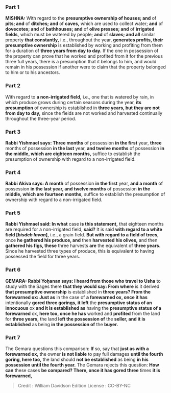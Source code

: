 
### Part 1
<strong>MISHNA:</strong> With regard to the <b>presumptive ownership of houses; and</b> of <b>pits; and</b> of <b>ditches; and</b> of <b>caves,</b> which are used to collect water; <b>and</b> of <b>dovecotes; and</b> of <b>bathhouses; and</b> of <b>olive presses; and</b> of <b>irrigated fields,</b> which must be watered by people; <b>and</b> of <b>slaves; and all</b> similar property <b>that constantly,</b> i.e., throughout the year, <b>generates profits, their presumptive ownership</b> is established by working and profiting from them for a duration of <b>three years from day to day.</b> If the one in possession of the property can prove that he worked and profited from it for the previous three full years, there is a presumption that it belongs to him, and would remain in his possession if another were to claim that the property belonged to him or to his ancestors.

### Part 2
With regard to <b>a non-irrigated field,</b> i.e., one that is watered by rain, in which produce grows during certain seasons during the year, <b>its presumption</b> of ownership is established in <b>three years, but they are not from day to day,</b> since the fields are not worked and harvested continually throughout the three-year period.

### Part 3
<b>Rabbi Yishmael says: Three months</b> of possession <b>in the first</b> year, <b>three</b> months of possession <b>in the last</b> year, <b>and twelve months</b> of possession <b>in the middle, which are eighteen months,</b> suffice to establish the presumption of ownership with regard to a non-irrigated field.

### Part 4
<b>Rabbi Akiva says: A month</b> of possession <b>in the first</b> year, <b>and a month</b> of possession <b>in the last year, and twelve months</b> of possession <b>in the middle, which are fourteen months,</b> suffice to establish the presumption of ownership with regard to a non-irrigated field.

### Part 5
<b>Rabbi Yishmael said: In what</b> case <b>is this statement,</b> that eighteen months are required for a non-irrigated field, <b>said?</b> It is said <b>with regard to a white field [<i>bisdeh lavan</i>],</b> i.e., a grain field. <b>But with regard to a field of trees,</b> once <b>he gathered his produce, and</b> then <b>harvested his olives,</b> and then <b>gathered his figs, these</b> three harvests <b>are</b> the equivalent of <b>three years.</b> Since he harvested three types of produce, this is equivalent to having possessed the field for three years.

### Part 6
<strong>GEMARA:</strong> <b>Rabbi Yoḥanan says: I heard from those who travel to Usha</b> to study with the Sages there <b>that they would say: From where</b> is it derived <b>that presumptive ownership</b> is established in <b>three years? From the forewarned ox: Just as</b> in the case of <b>a forewarned ox, once it has</b> intentionally <b>gored three gorings, it left</b> the <b>presumptive status of an innocuous</b> ox <b>and it is established as</b> having the <b>presumptive status of a forewarned</b> ox, <b>here too, once he has</b> worked and <b>profited</b> from the land for <b>three years,</b> the land <b>left the possession of</b> the <b>seller, and it is established</b> as being <b>in the possession of</b> the <b>buyer.</b>

### Part 7
The Gemara questions this comparison: <b>If</b> so, say that <b>just as with a forewarned ox,</b> the owner <b>is not liable</b> to pay full damages <b>until the fourth goring, here too,</b> the land should <b>not be established</b> as being <b>in his possession until the fourth year.</b> The Gemara rejects this question: <b>How can</b> these cases <b>be compared? There, once it has gored three</b> times <b>it is forewarned,</b>

>Credit : William Davidson Edition
>License : CC-BY-NC